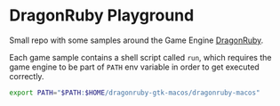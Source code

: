 # DragonRuby Playground

Small repo with some samples around the Game Engine [DragonRuby](https://dragonruby.org/).

Each game sample contains a shell script called `run`, which requires the game engine to be part of `PATH` env variable in order to get executed correctly.

```sh
export PATH="$PATH:$HOME/dragonruby-gtk-macos/dragonruby-macos"
```
